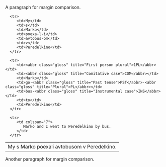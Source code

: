 ---
---

A paragraph for margin comparison.

<table class="interlinear_gloss">
   <tbody>
      <tr>
         <td colspan="7">
            My s Marko poexali avtobusom v Peredelkino.
         </td>
      </tr>

      <tr>
         <td>My</td>
         <td>s</td>
         <td>Marko</td>
         <td>poexa-l-i</td>
         <td>avtobus-om</td>
         <td>v</td>
         <td>Peredelkino</td>
      </tr>

      <tr>
         <td><abbr class="gloss" title="First person plural">1PL</abbr></td>
         <td><abbr class="gloss" title="Comitative case">COM</abbr></td>
         <td>Marko</td>
         <td>go-<abbr class="gloss" title="Past tense">PST</abbr>-<abbr class="gloss" title="Plural">PL</abbr></td>
         <td>bus-<abbr class="gloss" title="Instrumental case">INS</abbr></td>
         <td>to</td>
         <td>Peredelkino</td>
      </tr>

      <tr>
         <td colspan="7">
            Marko and I went to Peredelkino by bus.
         </td>
      </tr>

   </tbody>
</table>

Another paragraph for margin comparison.
